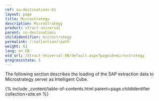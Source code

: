 ```yaml
---
ref: xu-destinations-61
layout: page
title: Microstrategy
description: Microstrategy
product: xtract-universal
parent: xu-destinations
childidentifier: microstrategy
permalink: /:collection/:path
weight: 61
lang: en_GB
old_url: /Xtract-Universal-EN/default.aspx?pageid=microstrategy
progressstate: 5
---
```


The following section describes the loading of the SAP extraction data to Microstrategy server as Intelligent Cube.


{% include _content/table-of-contents.html parent=page.childidentifier collection=site.en %}
